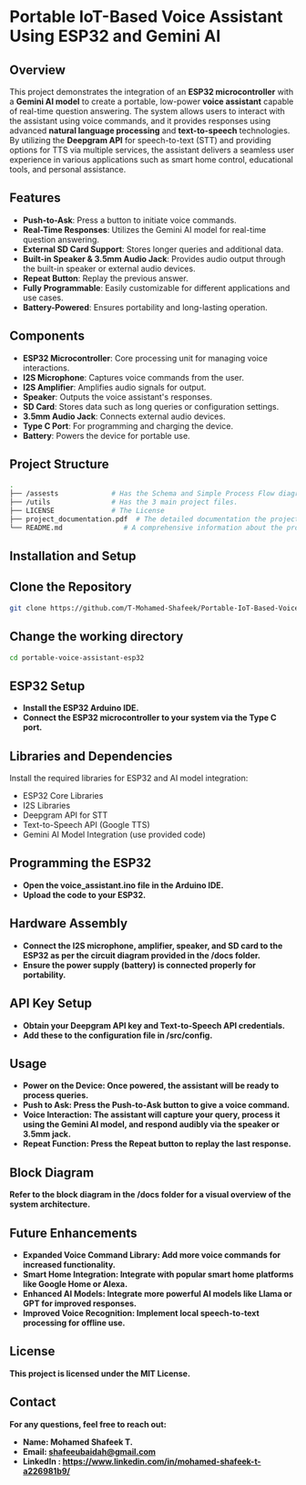 # Portable IoT-Based Voice Assistant Using ESP32 and Gemini AI

## Overview

This project demonstrates the integration of an **ESP32 microcontroller** with a **Gemini AI model** to create a portable, low-power **voice assistant** capable of real-time question answering. The system allows users to interact with the assistant using voice commands, and it provides responses using advanced **natural language processing** and **text-to-speech** technologies. By utilizing the **Deepgram API** for speech-to-text (STT) and providing options for TTS via multiple services, the assistant delivers a seamless user experience in various applications such as smart home control, educational tools, and personal assistance.

## Features

- **Push-to-Ask**: Press a button to initiate voice commands.
- **Real-Time Responses**: Utilizes the Gemini AI model for real-time question answering.
- **External SD Card Support**: Stores longer queries and additional data.
- **Built-in Speaker & 3.5mm Audio Jack**: Provides audio output through the built-in speaker or external audio devices.
- **Repeat Button**: Replay the previous answer.
- **Fully Programmable**: Easily customizable for different applications and use cases.
- **Battery-Powered**: Ensures portability and long-lasting operation.

## Components

- **ESP32 Microcontroller**: Core processing unit for managing voice interactions.
- **I2S Microphone**: Captures voice commands from the user.
- **I2S Amplifier**: Amplifies audio signals for output.
- **Speaker**: Outputs the voice assistant's responses.
- **SD Card**: Stores data such as long queries or configuration settings.
- **3.5mm Audio Jack**: Connects external audio devices.
- **Type C Port**: For programming and charging the device.
- **Battery**: Powers the device for portable use.

## Project Structure

```bash
.
├── /assests             # Has the Schema and Simple Process Flow diagram to understand the Core concept.
├── /utils               # Has the 3 main project files.
├── LICENSE              # The License
├── project_documentation.pdf  # The detailed documentation the project      
└── README.md               # A comprehensive information about the project
```
## Installation and Setup

## Clone the Repository
```bash
git clone https://github.com/T-Mohamed-Shafeek/Portable-IoT-Based-Voice-Assistant-Using-ESP32-and-Gemini-AI.git
```

## Change the working directory
```bash
cd portable-voice-assistant-esp32
```

## ESP32 Setup
- **Install the ESP32 Arduino IDE.**
- **Connect the ESP32 microcontroller to your system via the Type C port.**

## Libraries and Dependencies
Install the required libraries for ESP32 and AI model integration:
- ESP32 Core Libraries
- I2S Libraries
- Deepgram API for STT
- Text-to-Speech API (Google TTS)
- Gemini AI Model Integration (use provided code)

## Programming the ESP32
- **Open the voice_assistant.ino file in the Arduino IDE.**
- **Upload the code to your ESP32.**

## Hardware Assembly
- **Connect the I2S microphone, amplifier, speaker, and SD card to the ESP32 as per the circuit diagram provided in the /docs folder.**
- **Ensure the power supply (battery) is connected properly for portability.**


## API Key Setup
- **Obtain your Deepgram API key and Text-to-Speech API credentials.**
- **Add these to the configuration file in /src/config.**

## Usage
- **Power on the Device: Once powered, the assistant will be ready to process queries.**
- **Push to Ask: Press the Push-to-Ask button to give a voice command.**
- **Voice Interaction: The assistant will capture your query, process it using the Gemini AI model, and respond audibly via the speaker or 3.5mm jack.**
- **Repeat Function: Press the Repeat button to replay the last response.**
  
## Block Diagram
**Refer to the block diagram in the /docs folder for a visual overview of the system architecture.**

## Future Enhancements
- **Expanded Voice Command Library: Add more voice commands for increased functionality.**
- **Smart Home Integration: Integrate with popular smart home platforms like Google Home or Alexa.**
- **Enhanced AI Models: Integrate more powerful AI models like Llama or GPT for improved responses.**
- **Improved Voice Recognition: Implement local speech-to-text processing for offline use.**

## License
**This project is licensed under the MIT License.**

## Contact
**For any questions, feel free to reach out:**
- **Name: Mohamed Shafeek T.**
- **Email: shafeeubaidah@gmail.com**
- **LinkedIn : https://www.linkedin.com/in/mohamed-shafeek-t-a226981b9/**
